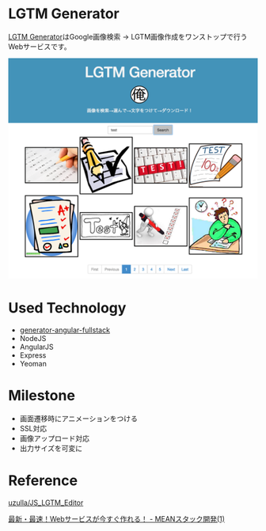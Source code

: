 # LGTM Generator

[LGTM Generator](http://lgtm-generator.herokuapp.com)はGoogle画像検索 → LGTM画像作成をワンストップで行うWebサービスです。

![screen shot](doc/ss.png)

# Used Technology

- [generator-angular-fullstack](https://github.com/DaftMonk/generator-angular-fullstack)
- NodeJS
- AngularJS
- Express
- Yeoman

# Milestone

- 画面遷移時にアニメーションをつける
- SSL対応
- 画像アップロード対応
- 出力サイズを可変に

# Reference

[uzulla/JS_LGTM_Editor](https://github.com/uzulla/JS_LGTM_Editor)

[最新・最速！Webサービスが今すぐ作れる！ - MEANスタック開発(1)](http://paiza.hatenablog.com/entry/2015/07/08/%E6%9C%80%E6%96%B0%E3%83%BB%E6%9C%80%E9%80%9F%EF%BC%81Web%E3%82%B5%E3%83%BC%E3%83%93%E3%82%B9%E3%81%8C%E4%BB%8A%E3%81%99%E3%81%90%E4%BD%9C%E3%82%8C%E3%82%8B%EF%BC%81_-_MEAN%E3%82%B9%E3%82%BF%E3%83%83)
